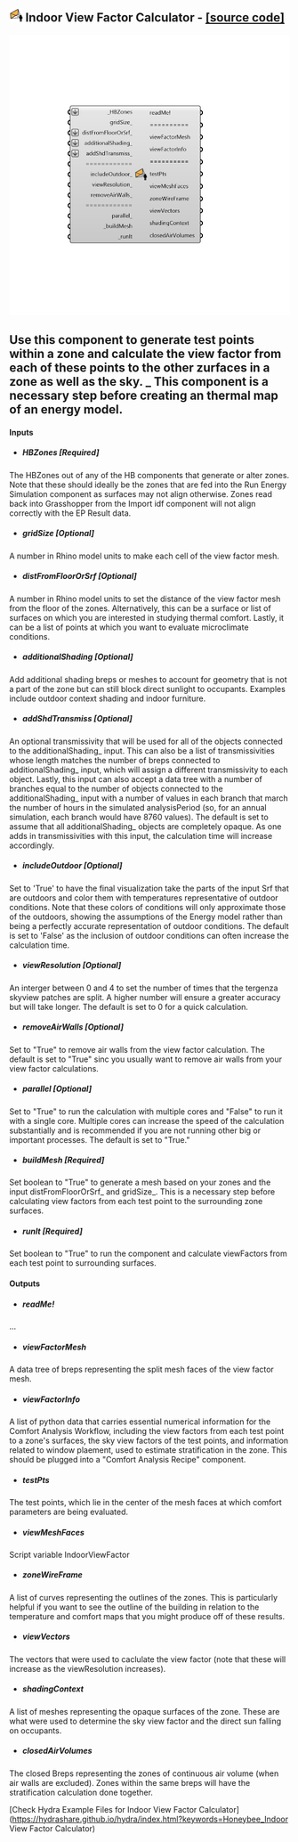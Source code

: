 ## ![](../../images/icons/Indoor_View_Factor_Calculator.png) Indoor View Factor Calculator - [[source code]](https://github.com/mostaphaRoudsari/honeybee/tree/master/src/Honeybee_Indoor%20View%20Factor%20Calculator.py)

![](../../images/components/Indoor_View_Factor_Calculator.png)

Use this component to generate test points within a zone and calculate the view factor from each of these points to the other zurfaces in a zone as well as the sky.
 _
 This component is a necessary step before creating an thermal map of an energy model.
 -
 

#### Inputs
* ##### HBZones [Required]
The HBZones out of any of the HB components that generate or alter zones.  Note that these should ideally be the zones that are fed into the Run Energy Simulation component as surfaces may not align otherwise.  Zones read back into Grasshopper from the Import idf component will not align correctly with the EP Result data.
* ##### gridSize [Optional]
A number in Rhino model units to make each cell of the view factor mesh.
* ##### distFromFloorOrSrf [Optional]
A number in Rhino model units to set the distance of the view factor mesh from the floor of the zones.  Alternatively, this can be a surface or list of surfaces on which you are interested in studying thermal comfort.  Lastly, it can be a list of points at which you want to evaluate microclimate conditions.
* ##### additionalShading [Optional]
Add additional shading breps or meshes to account for geometry that is not a part of the zone but can still block direct sunlight to occupants.  Examples include outdoor context shading and indoor furniture.
* ##### addShdTransmiss [Optional]
An optional transmissivity that will be used for all of the objects connected to the additionalShading_ input.  This can also be a list of transmissivities whose length matches the number of breps connected to additionalShading_ input, which will assign a different transmissivity to each object.  Lastly, this input can also accept a data tree with a number of branches equal to the number of objects connected to the additionalShading_ input with a number of values in each branch that march the number of hours in the simulated analysisPeriod (so, for an annual simulation, each branch would have 8760 values).  The default is set to assume that all additionalShading_ objects are completely opaque.  As one adds in transmissivities with this input, the calculation time will increase accordingly.
* ##### includeOutdoor [Optional]
Set to 'True' to have the final visualization take the parts of the input Srf that are outdoors and color them with temperatures representative of outdoor conditions.  Note that these colors of conditions will only approximate those of the outdoors, showing the assumptions of the Energy model rather than being a perfectly accurate representation of outdoor conditions.  The default is set to 'False' as the inclusion of outdoor conditions can often increase the calculation time.
* ##### viewResolution [Optional]
An interger between 0 and 4 to set the number of times that the tergenza skyview patches are split.  A higher number will ensure a greater accuracy but will take longer.  The default is set to 0 for a quick calculation.
* ##### removeAirWalls [Optional]
Set to "True" to remove air walls from the view factor calculation.  The default is set to "True" sinc you usually want to remove air walls from your view factor calculations.
* ##### parallel [Optional]
Set to "True" to run the calculation with multiple cores and "False" to run it with a single core.  Multiple cores can increase the speed of the calculation substantially and is recommended if you are not running other big or important processes.  The default is set to "True."
* ##### buildMesh [Required]
Set boolean to "True" to generate a mesh based on your zones and the input distFromFloorOrSrf_ and gridSize_.  This is a necessary step before calculating view factors from each test point to the surrounding zone surfaces.
* ##### runIt [Required]
Set boolean to "True" to run the component and calculate viewFactors from each test point to surrounding surfaces.

#### Outputs
* ##### readMe!
...
* ##### viewFactorMesh
A data tree of breps representing the split mesh faces of the view factor mesh.
* ##### viewFactorInfo
A list of python data that carries essential numerical information for the Comfort Analysis Workflow, including the view factors from each test point to a zone's surfaces, the sky view factors of the test points, and information related to window plaement, used to estimate stratification in the zone.  This should be plugged into a "Comfort Analysis Recipe" component.
* ##### testPts
The test points, which lie in the center of the mesh faces at which comfort parameters are being evaluated.
* ##### viewMeshFaces
Script variable IndoorViewFactor
* ##### zoneWireFrame
A list of curves representing the outlines of the zones.  This is particularly helpful if you want to see the outline of the building in relation to the temperature and comfort maps that you might produce off of these results.
* ##### viewVectors
The vectors that were used to caclulate the view factor (note that these will increase as the viewResolution increases).
* ##### shadingContext
A list of meshes representing the opaque surfaces of the zone.  These are what were used to determine the sky view factor and the direct sun falling on occupants.
* ##### closedAirVolumes
The closed Breps representing the zones of continuous air volume (when air walls are excluded).  Zones within the same breps will have the stratification calculation done together.


[Check Hydra Example Files for Indoor View Factor Calculator](https://hydrashare.github.io/hydra/index.html?keywords=Honeybee_Indoor View Factor Calculator)